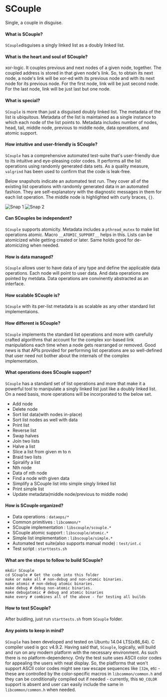 # SCouple
Single, a couple in disguise.

#### What is SCouple?
`SCouple`disguises a singly linked list as a doubly linked list.

#### What is the heart and soul of SCouple?
xor-logic. It couples previous and next nodes of a given node, together. The coupled address is stored in that given node's link. So, to obtain its next node, a node's link will be xor-ed with its previous node and with its next node for its previous node. For the first node, link will be just second node. For the last node, link will be just last but one node.

#### What is special?
`SCouple` is more than just a disguised doubly linked list. The metadata of the list is ubiquitous. Metadata of the list is maintained as a single instance to which each node of the list points to. Metadata includes number of nodes, head, tail, middle node, previous to middle node, data operations, and atomic support.

#### How intuitive and user-friendly is SCouple?
`SCouple` has a comprehensive automated test-suite that's user-friendly due to its intuitive and eye-pleasing color codes. It performs all the list operations using randomly generated data sets. As a quality measure, `valgrind` has been used to confirm that the code is leak-free.

Below snapshots indicate an automated test run. They cover all of the existing list operations with randomly generated data in an automated fashion. They are self-explanatory with the diagnostic messages in them for each list operation. The middle node is highlighted with curly braces, `{}`.

![Snap 1](https://github.com/RaghavanSanthanam/SCouple/blob/master/snaps/1.png)
![Snap 2](https://github.com/RaghavanSanthanam/SCouple/blob/master/snaps/2.png)


#### Can SCouples be independent?
`SCouple` supports atomicity. Metadata includes a `pthread_mutex` to make list operations atomic. Macro `__ATOMIC_SUPPORT__` helps in this. Lists can be atomicized while getting created or later. Same holds good for de-atomicizing when needed.

#### How is data managed?
`SCouple` allows user to have data of any type and define the applicable data operations. Each node will point to user data. And data operations are pointed by metdata. Data operations are convinently abstracted as an interface.

#### How scalable SCouple is?
`SCouple` with its per-list metadata is as scalable as any other standard list implementaions.

#### How different is SCouple?
`SCouple` implements the standard list operations and more with carefully crafted algorithms that account for the complex xor-based link manipulations each time when a node gets rearranged or removed. Good news is that APIs provided for performing list operations are so well-defined that user need not bother about the internals of the complex implementation.

#### What operations does SCouple support?
`SCouple` has a standard set of list operations and more that make it a powerful tool to manipulate a singly linked list just like a doubly linked list. On a need basis, more operations will be incorporated to the below set.
* Add node
* Delete node
* Sort list data(with nodes in-place)
* Sort list nodes as well with data
* Print list
* Reverse list
* Swap halves
* Join two lists
* Halve a list
* Slice a list from given m to n
* Braid two lists
* Spiralify a list
* Nth node
* Data of nth node
* Find a node with given data
* Simplify a SCouple list into simple singly linked list
* Print simple list
* Update metadata(middle node/previous to middle node)

#### How is SCouple organized?
* Data operations   : `dataops/*`
* Common primitives : `libcommon/*`
* SCouple implementation : `libscouple/scouple.*`
* SCouple atomic support : `libscouple/atomic.*`
* Simple list implementation : `libscouple/simple.*`
* Automated test suite(also supports manual mode) : `test/int.c`
* Test script : `starttests.sh`

#### What are the steps to follow to build SCouple?
    mkdir SCouple
    cd SCouple # Get the code into this folder
    make or make all # non-debug and non-atomic binaries.
    make atomic # non-debug atomic binaries.
    make debug # debug non-atomic binaries.
    make debugatomic # debug and atomic binaries
    make every # combines all of the above - for testing all builds

#### How to test SCouple?
After buidling, just run `starttests.sh` from `SCouple` folder.

#### Any points to keep in mind?
`SCouple` has been developed and tested on Ubuntu 14.04 LTS(x86_64).
C compiler used is gcc v4.9.2. Having said that, `SCouple`, logically, 
will build and run on any modern platform with the necessary environment.
As such there is no platform-dependency. Only the test suite uses ASCII
color codes for appealing the users with neat display. So, the platforms
that won't support ASCII color codes might see raw escape sequences like
`[32m`, etc - these are controlled by the color-specific macros in
`libcommon/common.h` and they can be conditionally compiled out if needed -
currently, this `NO_COLOR` support is absent and user can easily include
the same in `libcommon/common.h` when needed.











